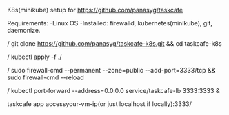 
K8s(minikube) setup for https://github.com/panasyg/taskcafe

Requirements:
-Linux OS
-Installed: firewalld, kubernetes(minikube), git, daemonize.

/ git clone https://github.com/panasyg/taskcafe-k8s.git && cd taskcafe-k8s

/ kubectl apply -f ./ 

/ sudo firewall-cmd --permanent --zone=public --add-port=3333/tcp && sudo firewall-cmd --reload

/ kubectl port-forward --address=0.0.0.0 service/taskcafe-lb 3333:3333 &

taskcafe app accessyour-vm-ip(or just localhost if locally):3333/
